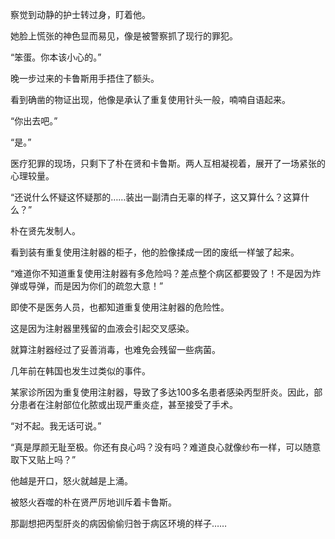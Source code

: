 察觉到动静的护士转过身，盯着他。

她脸上慌张的神色显而易见，像是被警察抓了现行的罪犯。

“笨蛋。你本该小心的。”

晚一步过来的卡鲁斯用手捂住了额头。

看到确凿的物证出现，他像是承认了重复使用针头一般，喃喃自语起来。

“你出去吧。”

“是。”

医疗犯罪的现场，只剩下了朴在贤和卡鲁斯。两人互相凝视着，展开了一场紧张的心理较量。

“还说什么怀疑这怀疑那的……装出一副清白无辜的样子，这又算什么？这算什么？”

朴在贤先发制人。

看到装有重复使用注射器的柜子，他的脸像揉成一团的废纸一样皱了起来。

“难道你不知道重复使用注射器有多危险吗？差点整个病区都要毁了！不是因为炸弹或导弹，而是因为你们的疏忽大意！”

即使不是医务人员，也都知道重复使用注射器的危险性。

这是因为注射器里残留的血液会引起交叉感染。

就算注射器经过了妥善消毒，也难免会残留一些病菌。

几年前在韩国也发生过类似的事件。

某家诊所因为重复使用注射器，导致了多达100多名患者感染丙型肝炎。因此，部分患者在注射部位化脓或出现严重炎症，甚至接受了手术。

“对不起。我无话可说。”

“真是厚颜无耻至极。你还有良心吗？没有吗？难道良心就像纱布一样，可以随意取下又贴上吗？”

他越是开口，怒火就越是上涌。

被怒火吞噬的朴在贤严厉地训斥着卡鲁斯。

那副想把丙型肝炎的病因偷偷归咎于病区环境的样子……